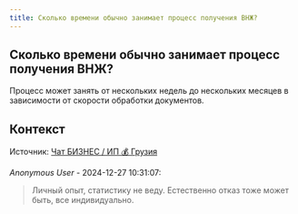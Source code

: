 ```yaml
---
title: Сколько времени обычно занимает процесс получения ВНЖ?
---
```


## Сколько времени обычно занимает процесс получения ВНЖ?

Процесс может занять от нескольких недель до нескольких месяцев в зависимости от скорости обработки документов.

## Контекст

Источник: [Чат БИЗНЕС / ИП 💰 Грузия](https://t.me/ip_ge)

_Anonymous User_ - 2024-12-27 10:31:07:

> Личный опыт, статистику не веду. Естественно отказ тоже может быть, все индивидуально.
